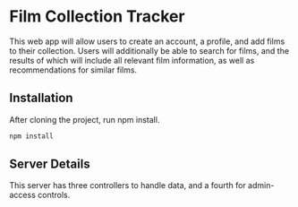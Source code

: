 # Film Collection Tracker

This web app will allow users to create an account, a profile, and add films to their collection. Users will additionally be able to search for films, and the results of which will include all relevant film information, as well as recommendations for similar films.

## Installation

After cloning the project, run npm install.

```bash
npm install
```

## Server Details
This server has three controllers to handle data, and a fourth for admin-access controls.